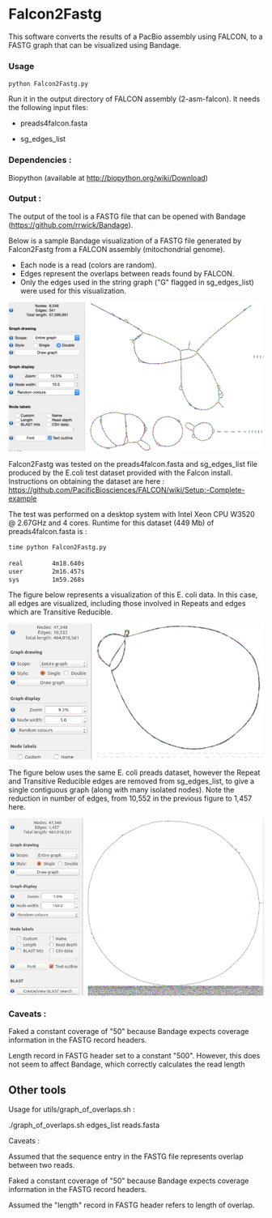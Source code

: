 # Falcon2Fastg 

This software converts the results of a PacBio assembly using FALCON, to a FASTG graph that can be visualized using Bandage.

### Usage

    python Falcon2Fastg.py

Run it in the output directory of FALCON assembly (2-asm-falcon). It needs the following input files:

* preads4falcon.fasta

* sg_edges_list 


### Dependencies :

Biopython (available at http://biopython.org/wiki/Download)


### Output : 

The output of the tool is a FASTG file that can be opened with Bandage (https://github.com/rrwick/Bandage).


Below is a sample Bandage visualization of a FASTG file generated by Falcon2Fastg from a FALCON assembly (mitochondrial genome).

* Each node is a read (colors are random).
* Edges represent the overlaps between reads found by FALCON.
* Only the edges used in the string graph ("G" flagged in sg_edges_list) were used for this visualization.


![Alt text](/img/Falcon2Fastg_after_bandage.png?raw=true "Falcon2Fastg after Bandage")





Falcon2Fastg was tested on the preads4falcon.fasta and sg_edges_list file produced by the E.coli test dataset provided with the Falcon install. Instructions on obtaining the dataset are here : https://github.com/PacificBiosciences/FALCON/wiki/Setup:-Complete-example  

The test was performed on a desktop system with Intel Xeon CPU W3520 @ 2.67GHz and 4 cores. Runtime for this dataset (449 Mb) of preads4falcon.fasta is :

    time python Falcon2Fastg.py

    real        4m18.640s
    user        2m16.457s
    sys         1m59.268s


The figure below represents a visualization of this E. coli data. In this case, all edges are visualized, including those involved in Repeats and edges which are Transitive Reducible.



![Alt text](/img/ecoli_Allnodes.png?raw=true "Ecoli all edges fastg after Bandage")





The figure below uses the same E. coli preads dataset, however the Repeat and Transitive Reducible edges are removed from sg_edges_list, to give a single contiguous graph (along with many isolated nodes). Note the reduction in number of edges, from 10,552 in the previous figure to 1,457 here.


![Alt text](/img/ecoli_Gnodes.png?raw=true "Ecoli 'G' edges fastg after Bandage")









### Caveats : 

Faked a constant coverage of "50" because Bandage expects coverage information in the FASTG record headers.

Length record in FASTG header set to a constant "500". However, this does not seem to affect Bandage, which correctly calculates the read length




## Other tools


Usage for utils/graph_of_overlaps.sh : 

./graph_of_overlaps.sh edges_list reads.fasta

Caveats :

Assumed that the sequence entry in the FASTG file represents overlap between two reads.

Faked a constant coverage of "50" because Bandage expects coverage information in the FASTG record headers.

Assumed the "length" record in FASTG header refers to length of overlap. 









